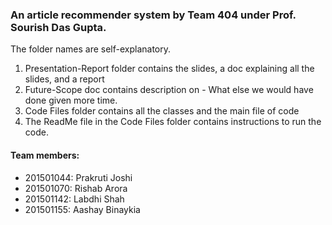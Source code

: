 ### An article recommender system by Team 404 under Prof. Sourish Das Gupta.

The folder names are self-explanatory.

1. Presentation-Report folder contains the slides, a doc explaining all the slides, and a report
2. Future-Scope doc contains description on - What else we would have done given more time.
3. Code Files folder contains all the classes and the main file of code
4. The ReadMe file in the Code Files folder contains instructions to run the code.

#### Team members:

* 201501044: Prakruti Joshi
* 201501070: Rishab Arora
* 201501142: Labdhi Shah
* 201501155: Aashay Binaykia
